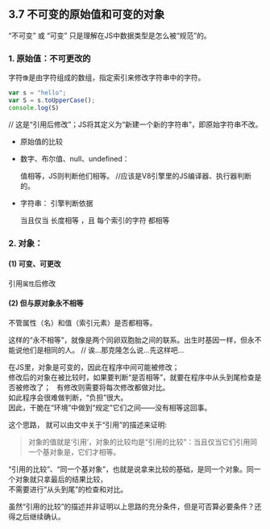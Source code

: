 ## 3.7 不可变的原始值和可变的对象

“不可变” 或 “可变” 只是理解在JS中数据类型是怎么被“规范”的。


### 1. 原始值：不可更改的  

字符`像`是由字符组成的数组，指定索引来修改字符串中的字符。

``` javascript
var s = "hello";
var S = s.toUpperCase();
console.log(S)  
``` 

// 这是“引用后修改”；JS将其定义为“新建一个新的字符串”，即原始字符串不改。


-  原始值的比较 

  - 数字、布尔值、null、undefined：

    值相等，JS则判断他们相等。  //应该是V8引擎里的JS编译器、执行器判断的。

  - 字符串： 引擎判断依据
 
    当且仅当 长度相等 ，且 每个索引的字符 都相等
   
### 2. 对象：

#### (1)  可变、可更改

引用`属性`后修改

#### (2)  但与原对象永不相等

不管属性（名）和值（索引元素）是否都相等。

这样的“永不相等”，就像是两个同卵双胞胎之间的联系。出生时基因一样，但永不能说他们是相同的人。
// 诶...那克隆怎么说...先这样吧...  

在JS里，对象是可变的，因此在程序中间可能被修改；  
修改后的对象在被比较时，如果要判断“是否相等”，就要在程序中从头到尾检查是否被修改了；  
有修改则需要将每次修改都做对比。  
如此程序会很难做判断，“负担”很大。  
因此，干脆在“环境”中做到“规定”它们之间——没有相等这回事。  

这个思路，
就可以由文中关于“引用”的描述来证明:  
    
> 对象的值就是‘引用’，对象的比较均是“引用的比较”：当且仅当它们引用同一个基对象是，它们才相等。

“引用的比较”、“同一个基对象”，也就是说拿来比较的基础，是同一个对象。同一个对象就只拿最后的结果比较，  
不需要进行“从头到尾”的检查和对比。  

虽然“引用的比较”的描述并非证明以上思路的充分条件，但是可否算必要条件？还得之后继续确认。






